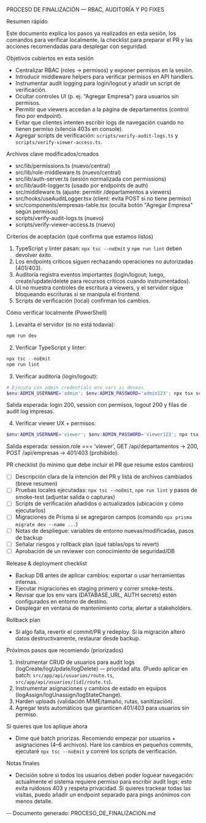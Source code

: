 PROCESO DE FINALIZACIÓN — RBAC, AUDITORÍA Y P0 FIXES

Resumen rápido

Este documento explica los pasos ya realizados en esta sesión, los comandos para verificar localmente, la checklist para preparar el PR y las acciones recomendadas para desplegar con seguridad.

Objetivos cubiertos en esta sesión

- Centralizar RBAC (roles → permisos) y exponer permisos en la sesión.
- Introducir middleware helpers para verificar permisos en API handlers.
- Instrumentar audit logging para login/logout y añadir un script de verificación.
- Ocultar controles UI (p. ej. "Agregar Empresa") para usuarios sin permisos.
- Permitir que viewers accedan a la página de departamentos (control fino por endpoint).
- Evitar que clientes intenten escribir logs de navegación cuando no tienen permiso (silencia 403s en console).
- Agregar scripts de verificación: `scripts/verify-audit-logs.ts` y `scripts/verify-viewer-access.ts`.

Archivos clave modificados/creados

- src/lib/permissions.ts (nuevo/central)
- src/lib/role-middleware.ts (nuevo/central)
- src/lib/auth-server.ts (sesión normalizada con permissions)
- src/lib/audit-logger.ts (usado por endpoints de auth)
- src/middleware.ts (ajuste: permitir /departamentos a viewers)
- src/hooks/useAuditLogger.tsx (client: evita POST si no tiene permiso)
- src/components/empresas-table.tsx (oculta botón "Agregar Empresa" según permisos)
- scripts/verify-audit-logs.ts (nuevo)
- scripts/verify-viewer-access.ts (nuevo)

Criterios de aceptación (qué confirma que estamos listos)

1. TypeScript y linter pasan: `npx tsc --noEmit` y `npm run lint` deben devolver éxito.
2. Los endpoints críticos siguen rechazando operaciones no autorizadas (401/403).
3. Auditoría registra eventos importantes (login/logout; luego, create/update/delete para recursos críticos cuando instrumentados).
4. UI no muestra controles de escritura a viewers, y el servidor sigue bloqueando escrituras si se manipula el frontend.
5. Scripts de verificación (local) confirman los cambios.

Cómo verificar localmente (PowerShell)

1) Levanta el servidor (si no está todavía):

```powershell
npm run dev
```

2) Verificar TypeScript y linter:

```powershell
npx tsc --noEmit
npm run lint
```

3) Verificar auditoría (login/logout):

```powershell
# Ejecuta con admin credentials env vars si deseas
$env:ADMIN_USERNAME='admin'; $env:ADMIN_PASSWORD='admin123'; npx tsx scripts/verify-audit-logs.ts
```

Salida esperada: login 200, session con permisos, logout 200 y filas de audit log impresas.

4) Verificar viewer UX + permisos:

```powershell
$env:ADMIN_USERNAME='viewer'; $env:ADMIN_PASSWORD='viewer123'; npx tsx scripts/verify-viewer-access.ts
```

Salida esperada: session.role === 'viewer', GET /api/departamentos -> 200, POST /api/empresas -> 401/403 (prohibido).

PR checklist (lo mínimo que debe incluir el PR que resume estos cambios)

- [ ] Descripción clara de la intención del PR y lista de archivos cambiados (breve resumen)
- [ ] Pruebas locales ejecutadas: `npx tsc --noEmit`, `npm run lint` y pasos de smoke-test (adjuntar salida o capturas)
- [ ] Scripts de verificación añadidos o actualizados (ubicación y cómo ejecutarlos)
- [ ] Migraciones de Prisma si se agregaron campos (comando `npx prisma migrate dev --name ...`)
- [ ] Notas de despliegue: variables de entorno nuevas/modificadas, pasos de backup
- [ ] Señalar riesgos y rollback plan (qué tablas/ops to revert)
- [ ] Aprobación de un reviewer con conocimiento de seguridad/DB

Release & deployment checklist

- Backup DB antes de aplicar cambios: exportar o usar herramientas internas.
- Ejecutar migraciones en staging primero y correr smoke-tests.
- Revisar que los env vars (DATABASE_URL, AUTH secrets) estén configurados en entorno de destino.
- Desplegar en ventana de mantenimiento corta; alertar a stakeholders.

Rollback plan

- Si algo falla, revertir el commit/PR y redeploy. Si la migración alteró datos destructivamente, restaurar desde backup.

Próximos pasos que recomiendo (priorizados)

1. Instrumentar CRUD de usuarios para audit logs (logCreate/logUpdate/logDelete) — prioridad alta. (Puedo aplicar en batch: `src/app/api/usuarios/route.ts`, `src/app/api/usuarios/[id]/route.ts`).
2. Instrumentar asignaciones y cambios de estado en equipos (logAssign/logUnassign/logStateChange).
3. Harden uploads (validación MIME/tamaño, rutas, sanitización).
4. Agregar tests automáticos que garanticen 401/403 para usuarios sin permiso.

Si quieres que los aplique ahora

- Dime qué batch priorizas. Recomiendo empezar por usuarios + asignaciones (4–6 archivos). Haré los cambios en pequeños commits, ejecutaré `npx tsc --noEmit` y correré los scripts de verificación.

Notas finales

- Decisión sobre si todos los usuarios deben poder loguear navegación: actualmente el sistema requiere permiso para escribir audit logs; esto evita ruidosos 403 y respeta privacidad. Si quieres trackear todas las visitas, puedo añadir un endpoint separado para pings anónimos con menos detalle.

--
Documento generado: PROCESO_DE_FINALIZACION.md
